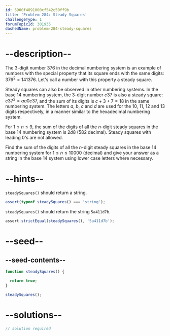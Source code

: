 ```yaml
---
id: 5900f4891000cf542c50ff9b
title: 'Problem 284: Steady Squares'
challengeType: 1
forumTopicId: 301935
dashedName: problem-284-steady-squares
---
```


# --description--

The 3-digit number 376 in the decimal numbering system is an example of numbers with the special property that its square ends with the same digits: ${376}^2 = 141376$. Let's call a number with this property a steady square.

Steady squares can also be observed in other numbering systems. In the base 14 numbering system, the 3-digit number $c37$ is also a steady square: $c37^2 = aa0c37$, and the sum of its digits is $c+3+7=18$ in the same numbering system. The letters $a$, $b$, $c$ and $d$ are used for the 10, 11, 12 and 13 digits respectively, in a manner similar to the hexadecimal numbering system.

For $1 ≤ n ≤ 9$, the sum of the digits of all the $n$-digit steady squares in the base 14 numbering system is $2d8$ (582 decimal). Steady squares with leading 0's are not allowed.

Find the sum of the digits of all the $n$-digit steady squares in the base 14 numbering system for $1 ≤ n ≤ 10000$ (decimal) and give your answer as a string in the base 14 system using lower case letters where necessary.

# --hints--

`steadySquares()` should return a string.

```js
assert(typeof steadySquares() === 'string');
```

`steadySquares()` should return the string `5a411d7b`.

```js
assert.strictEqual(steadySquares(), '5a411d7b');
```

# --seed--

## --seed-contents--

```js
function steadySquares() {

  return true;
}

steadySquares();
```

# --solutions--

```js
// solution required
```
